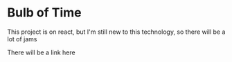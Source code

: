 # Bulb of Time

This project is on react, but I'm still new to this technology, so there will be a lot of jams

There will be a link here
